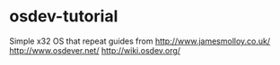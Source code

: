 # osdev-tutorial
Simple x32 OS that repeat guides from 
http://www.jamesmolloy.co.uk/
http://www.osdever.net/
http://wiki.osdev.org/
